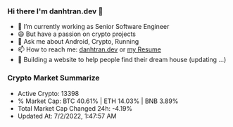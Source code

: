 ### Hi there I'm danhtran.dev 👋

- 🔭 I’m currently working as Senior Software Engineer
- 😄 But have a passion on crypto projects
- 💬 Ask me about Android, Crypto, Running 
- 📫 How to reach me: <a href="https://danhtran.dev" target="_blank">danhtran.dev</a> or <a href="Developer-Resume.pdf" target="_blank">my Resume</a>
- 🌱 Building a website to help people find their dream house (updating ...)

### Crypto Market Summarize
- Active Crypto: 13398
- % Market Cap: BTC 40.61% | ETH 14.03% | BNB 3.89%
- Total Market Cap Changed 24h: -4.19%
- Updated At: 7/2/2022, 1:47:57 AM
